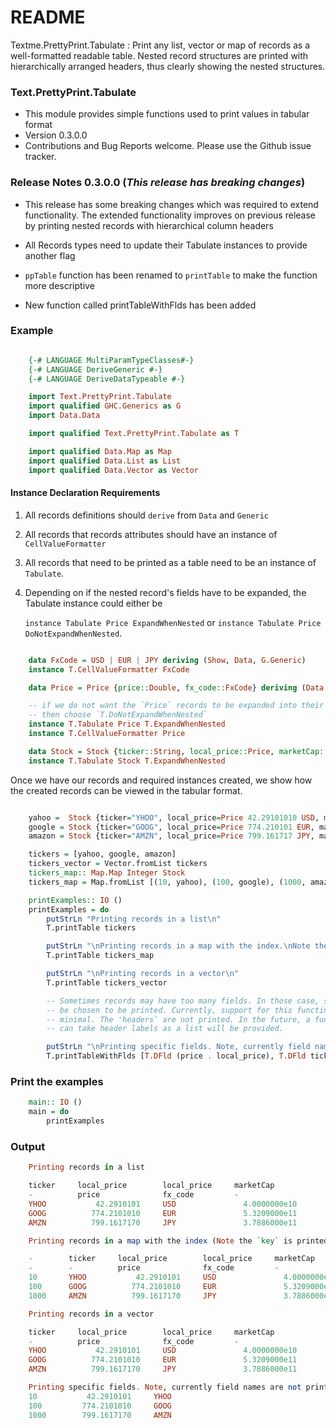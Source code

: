 # README #

Textme.PrettyPrint.Tabulate : Print any list, vector or map of records as a well-formatted readable table. Nested record structures are printed with hierarchically arranged headers, thus clearly showing the nested structures.

### Text.PrettyPrint.Tabulate ###

* This module provides simple functions used to print values in tabular format
* Version 0.3.0.0
* Contributions and Bug Reports welcome. Please use the Github issue tracker.

### Release Notes 0.3.0.0 (*This release has breaking changes*)

* This release has some breaking changes which was required to extend
  functionality. The extended functionality improves on previous
  release by printing nested records with hierarchical column headers

* All Records types need to update their Tabulate instances to provide another flag

* `ppTable` function has been renamed to `printTable` to make the function more descriptive
* New function called printTableWithFlds has been added

### Example ###

``` haskell

    {-# LANGUAGE MultiParamTypeClasses#-}
    {-# LANGUAGE DeriveGeneric #-}
    {-# LANGUAGE DeriveDataTypeable #-}

    import Text.PrettyPrint.Tabulate
    import qualified GHC.Generics as G
    import Data.Data

    import qualified Text.PrettyPrint.Tabulate as T

    import qualified Data.Map as Map
    import qualified Data.List as List
    import qualified Data.Vector as Vector

```

#### Instance Declaration Requirements ####

1. All records definitions should `derive` from `Data` and `Generic`
2. All records that records attributes should have an instance of `CellValueFormatter`
3. All records that need to be printed as a table need to be an instance of `Tabulate`.
4. Depending on if the nested record's fields have to be expanded, the
   Tabulate instance could either be

   `instance Tabulate Price ExpandWhenNested` or
   `instance Tabulate Price DoNotExpandWhenNested`.

``` haskell

    data FxCode = USD | EUR | JPY deriving (Show, Data, G.Generic)
    instance T.CellValueFormatter FxCode

    data Price = Price {price::Double, fx_code::FxCode} deriving (Data, G.Generic, Show)

    -- if we do not want the `Price` records to be expanded into their own fields
    -- then choose `T.DoNotExpandWhenNested`
    instance T.Tabulate Price T.ExpandWhenNested
    instance T.CellValueFormatter Price

    data Stock = Stock {ticker::String, local_price::Price, marketCap::Double} deriving (Data, G.Generic, Show)
    instance T.Tabulate Stock T.ExpandWhenNested

```

Once we have our records and required instances created, we show how
the created records can be viewed in the tabular format.

``` haskell

    yahoo =  Stock {ticker="YHOO", local_price=Price 42.29101010 USD, marketCap=40e9}
    google = Stock {ticker="GOOG", local_price=Price 774.210101 EUR, marketCap=532.09e9}
    amazon = Stock {ticker="AMZN", local_price=Price 799.161717 JPY, marketCap=378.86e9}

    tickers = [yahoo, google, amazon]
    tickers_vector = Vector.fromList tickers
    tickers_map:: Map.Map Integer Stock
    tickers_map = Map.fromList [(10, yahoo), (100, google), (1000, amazon)]

    printExamples:: IO ()
    printExamples = do
        putStrLn "Printing records in a list\n"
        T.printTable tickers

        putStrLn "\nPrinting records in a map with the index.\nNote the `key(s)` are printed as first columns"
        T.printTable tickers_map

        putStrLn "\nPrinting records in a vector\n"
        T.printTable tickers_vector

        -- Sometimes records may have too many fields. In those case, specific fields can
        -- be chosen to be printed. Currently, support for this functinality is
        -- minimal. The 'headers` are not printed. In the future, a function that
        -- can take header labels as a list will be provided.

        putStrLn "\nPrinting specific fields. Note, currently field names are not printed"
        T.printTableWithFlds [T.DFld (price . local_price), T.DFld ticker] tickers_map

```

### Print the examples ###

``` haskell
    main:: IO ()
    main = do
        printExamples
```

### Output ###

``` haskell ignore
    Printing records in a list

    ticker     local_price        local_price     marketCap
    -          price              fx_code         -
    YHOO           42.2910101     USD               4.0000000e10
    GOOG          774.2101010     EUR               5.3209000e11
    AMZN          799.1617170     JPY               3.7886000e11

    Printing records in a map with the index (Note the `key` is printed as the first column)

    -        ticker     local_price        local_price     marketCap
    -        -          price              fx_code         -
    10       YHOO           42.2910101     USD               4.0000000e10
    100      GOOG          774.2101010     EUR               5.3209000e11
    1000     AMZN          799.1617170     JPY               3.7886000e11

    Printing records in a vector

    ticker     local_price        local_price     marketCap
    -          price              fx_code         -
    YHOO           42.2910101     USD               4.0000000e10
    GOOG          774.2101010     EUR               5.3209000e11
    AMZN          799.1617170     JPY               3.7886000e11

    Printing specific fields. Note, currently field names are not printed
    10           42.2910101     YHOO
    100         774.2101010     GOOG
    1000        799.1617170     AMZN

```
